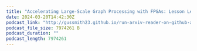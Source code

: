 ```yaml
---
title: "Accelerating Large-Scale Graph Processing with FPGAs: Lesson Learned and Future Directions"
date: 2024-03-20T14:42:30Z
podcast_link: "http://gussmith23.github.io/run-arxiv-reader-on-github-actions/audio/Accelerating_Large-Scale_Graph_Processing_with_FPGAs:_Lesson_Learned_and_Future_Directions.mp3"
podcast_file_size: 7974261 B
podcast_duration: ""
podcast_length: 7974261
---
```

